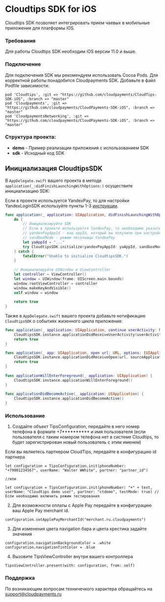 # Cloudtips SDK for iOS 

Cloudtips SDK позволяет интегрировать прием чаевых в мобильные приложение для платформы iOS.

### Требования
Для работы Cloudtips SDK необходим iOS версии 11.0 и выше.

### Подключение
Для подключения SDK мы рекомендуем использовать Cocoa Pods. Для корректной работы понадобится Cloudpayments SDK. Добавьте в файл Podfile зависимости:

```
pod 'Cloudtips', :git => "https://github.com/cloudpayments/CloudTips-SDK-iOS", :branch => "master"
pod 'Cloudpayments', :git => "https://github.com/cloudpayments/CloudPayments-SDK-iOS", :branch => "master"
pod 'CloudpaymentsNetworking', :git => "https://github.com/cloudpayments/CloudPayments-SDK-iOS", :branch => "master"
```

### Структура проекта:

* **demo** - Пример реализации приложения с использованием SDK
* **sdk** - Исходный код SDK

## Инициализация CloudtipsSDK

В `AppDelegate.swift` вашего проекта в методе `application(_:didFinishLaunchingWithOptions:)` осуществите инициализацию SDK:

Если в проекте используется YandexPay, то для настройки YandexLoginSDK используйте пункты 1-3 [инструкции](https://yandex.ru/dev/mobileauthsdk/doc/sdk/concepts/ios/2.0.0/sdk-ios-install.html).

```swift
func application(_ application: UIApplication, didFinishLaunchingWithOptions launchOptions: [UIApplication.LaunchOptionsKey: Any]?) -> Bool {
    do {
        // Инициализируйте SDK 
        // Если в проекте используется YandexPay, то необходимо указать соответсвующие параметры:
        // yandexPayAppId - ваш appId, который вы получили при настройке YandexLoginSDK
        // sandboxMode - режим песочницы YandexPay
        let yaAppId = "..."
        try CloudtipsSDK.initialize(yandexPayAppId: yaAppId, sandboxMode: false)
    } catch {
        fatalError("Unable to initialize CloudtipsSDK.")
    }
        
    // Инициализируйте UIWindow и ViewController
    let controller = ViewController()
    let window = UIWindow(frame: UIScreen.main.bounds)
    window.rootViewController = controller
    window.makeKeyAndVisible()
    self.window = window
        
    return true
}
```

Также в `AppDelegate.swift` вашего проекта добавьте нотификацию `CloudtipsSDK` о событиях жизенного цикла приложения:

```swift
func application(_ application: UIApplication, continue userActivity: NSUserActivity, restorationHandler: @escaping ([UIUserActivityRestoring]?) -> Void) -> Bool {
    CloudtipsSDK.instance.applicationDidReceiveUserActivity(userActivity)
    return true
}

func application(_ app: UIApplication, open url: URL, options: [UIApplication.OpenURLOptionsKey : Any] = [:]) -> Bool {
    CloudtipsSDK.instance.applicationDidReceiveOpen(url, sourceApplication: options[.sourceApplication] as? String)
    return true
}
    
func applicationWillEnterForeground(_ application: UIApplication) {
    CloudtipsSDK.instance.applicationWillEnterForeground()
}
    
func applicationDidBecomeActive(_ application: UIApplication) {
    CloudtipsSDK.instance.applicationDidBecomeActive()
}
```

### Использование

1) Создайте объект TipsConfiguration, передайте в него номер телефона в формате +7********** и имя пользователя (если пользователя с таким номером телефона нет в системе Cloudtips, то будет зарегистрирован новый пользователь с этим именем)

Если вы являетесь партнером CloudTips, передайте в конфигурацию id партнера
```
let configuration = TipsConfiguration.init(phoneNumber: "+79001234567", userName: "Walter WWhite", partner: "partner_id")

//или

let configuration = TipsConfiguration.init(phoneNumber: "+" + text, userName: "Cloudtips demo user", partner: "ctdemo", testMode: true) //Если необходимо включить режим тестирования
```

2) Для возможности оплаты с Apple Pay передайте в конфигурацию ваш Apple Pay merchant id.

```
configuration.setApplePayMerchantId("merchant.ru.cloudpayments")
```

3) Для изменения цвета navigation бара и цвета крестика задайте значения

```
configuration.navigationBackgroundColor = .white
configuration.navigationTintColor = .blue
```

4) Вызовите TipsViewController внутри вашего контроллера

```
TipsViewController.present(with: configuration, from: self)
```

### Поддержка

По возникающим вопросам техничечкого характера обращайтесь на support@cloudpayments.ru
